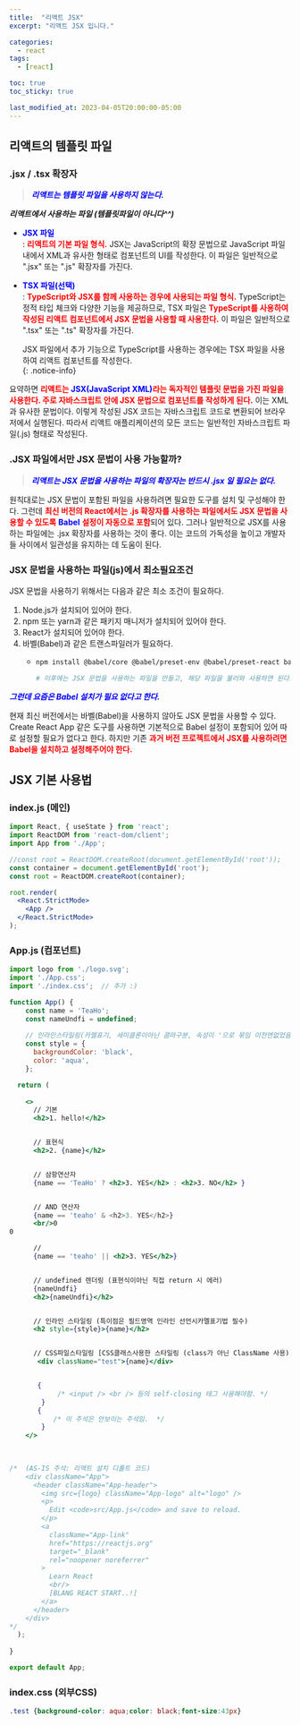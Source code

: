 ```yaml
---
title:  "리액트 JSX"
excerpt: "리액트 JSX 입니다."

categories:
  - react
tags:
  - [react]

toc: true
toc_sticky: true

last_modified_at: 2023-04-05T20:00:00-05:00
---
```


## 리액트의 템플릿 파일
### .jsx / .tsx 확장자
> <span style="color:blue"><I><b>리액트는 템플릿 파일을 사용하지 않는다.</b></I></span>  

***리액트에서 사용하는 파일 (템플릿파일이 아니다^^)***
- <span style="color:blue"><b>JSX 파일</b></span>  
  : <span style="color:red"><b>리액트의 기본 파일 형식.</b></span> JSX는 JavaScript의 확장 문법으로 JavaScript 파일 내에서 XML과 유사한 형태로 컴포넌트의 UI를 작성한다. 이 파일은 일반적으로 ".jsx" 또는 ".js" 확장자를 가진다.  

- <span style="color:blue"><b>TSX 파일(선택)</b></span>  
  : <span style="color:red"><b>TypeScript와 JSX를 함께 사용하는 경우에 사용되는 파일 형식.</b></span> TypeScript는 정적 타입 체크와 다양한 기능을 제공하므로, TSX 파일은 <span style="color:red"><b>TypeScript를 사용하여 작성된 리액트 컴포넌트에서 JSX 문법을 사용할 때 사용한다.</b></span> 이 파일은 일반적으로 ".tsx" 또는 ".ts" 확장자를 가진다.

  JSX 파일에서 추가 기능으로 TypeScript를 사용하는 경우에는 TSX 파일을 사용하여 리액트 컴포넌트를 작성한다.  
  {: .notice-info}


요약하면 <span style="color:red"><b> 리액트는 <span style="color:blue"><b>JSX(JavaScript XML)</b></span>라는 독자적인 템플릿 문법을 가진 파일을 사용한다. 
주로 자바스크립트 안에 JSX 문법으로 컴포넌트를 작성하게 된다.</b></span> 이는 XML과 유사한 문법이다. 이렇게 작성된 JSX 코드는 자바스크립트 코드로 변환되어 브라우저에서 실행된다. 따라서 리액트 애플리케이션의 모든 코드는 일반적인 자바스크립트 파일(.js) 형태로 작성된다. 


### .JSX 파일에서만 JSX 문법이 사용 가능할까?
> <span style="color:blue"><I><b>리액트는 JSX 문법을 사용하는 파일의 확장자는 반드시 .jsx 일 필요는 없다.</b></I></span>

원칙대로는 JSX 문법이 포함된 파일을 사용하려면 필요한 도구를 설치 및 구성해야 한다. 그런데 <span style="color:red"><b>최신 버전의 React에서는 .js 확장자를 사용하는 파일에서도 JSX 문법을 사용할 수 있도록</b></span> <span style="color:blue"><b>Babel</b></span> <span style="color:red"><b>설정이 자동으로 포함</b></span>되어 있다. 그러나 일반적으로 JSX를 사용하는 파일에는 .jsx 확장자를 사용하는 것이 좋다. 이는 코드의 가독성을 높이고 개발자들 사이에서 일관성을 유지하는 데 도움이 된다.


### JSX 문법을 사용하는 파일(js)에서 최소필요조건
JSX 문법을 사용하기 위해서는 다음과 같은 최소 조건이 필요하다.
1. Node.js가 설치되어 있어야 한다.
2. npm 또는 yarn과 같은 패키지 매니저가 설치되어 있어야 한다.
3. React가 설치되어 있어야 한다.
4. 바벨(Babel)과 같은 트랜스파일러가 필요하다.
    - ```bash
      npm install @babel/core @babel/preset-env @babel/preset-react babel-loader --save-dev

      # 이후에는 JSX 문법을 사용하는 파일을 만들고, 해당 파일을 불러와 사용하면 된다.

      ```

<span style="color:blue"><I><b>그런데 요즘은 Babel 설치가 필요 없다고 한다.</b></I></span>  
  
현재 최신 버전에서는 바벨(Babel)을 사용하지 않아도 JSX 문법을 사용할 수 있다. Create React App 같은 도구를 사용하면 기본적으로 Babel 설정이 포함되어 있어 따로 설정할 필요가 없다고 한다. 하지만 기존 <span style="color:red"><b>과거 버전 프로젝트에서 JSX를 사용하려면 Babel을 설치하고 설정해주어야 한다.</b></span>



## JSX 기본 사용법 
### index.js (메인)
```jsx
import React, { useState } from 'react';
import ReactDOM from 'react-dom/client';
import App from './App';

//const root = ReactDOM.createRoot(document.getElementById('root'));
const container = document.getElementById('root');
const root = ReactDOM.createRoot(container);

root.render(
  <React.StrictMode>
    <App />
  </React.StrictMode>
);

```


### App.js (컴포넌트)
```jsx
import logo from './logo.svg';
import './App.css';
import './index.css';  // 추가 :)

function App() {
	const name = 'TeaHo';
	const nameUndfi = undefined;
    
    // 인라인스타일링(카멜표기, 세미클론이아닌 콤마구분, 속성이 '으로 묶임 이전엔없었음)
    const style = {
      backgroundColor: 'black',
      color: 'aqua',
    };

  return (
	
    <>
	  // 기본
      <h2>1. hello!</h2>


      // 표현식
      <h2>2. {name}</h2>


      // 삼항연산자
      {name == 'TeaHo' ? <h2>3. YES</h2> : <h2>3. NO</h2> }


      // AND 연산자
      {name == 'teaho' & <h2>3. YES</h2>}
      <br/>0
0

      //                                                                                                                      OR 연산자
      {name == 'teaho' || <h2>3. YES</h2>}


      // undefined 렌더링 (표현식이아닌 직접 return 시 에러)
      {nameUndfi} 
      <h2>{nameUndfi}</h2>


      // 인라인 스타일링 (특이점은 필드영역 인라인 선언시카멜표기법 필수)
      <h2 style={style}>{name}</h2>


      // CSS파일스타일링 [CSS클래스사용한 스타일링 (class가 아닌 ClassName 사용)]
       <div className="test">{name}</div>


       {
            /* <input /> <br /> 등의 self-closing 태그 사용해야함. */
        }
       {
           /* 이 주석은 안보이는 주석임.  */
        }
    </>
    
    

/*  (AS-IS 주석: 리액트 설치 디폴트 코드)
    <div className="App">
      <header className="App-header">
        <img src={logo} className="App-logo" alt="logo" />
        <p>
          Edit <code>src/App.js</code> and save to reload.
        </p>
        <a
          className="App-link"
          href="https://reactjs.org"
          target="_blank"
          rel="noopener noreferrer"
        >
          Learn React 
          <br/>
          [BLANG REACT START..!]
        </a>
      </header>
    </div>
*/
  );
  
}

export default App;

```


### index.css (외부CSS)
```css
.test {background-color: aqua;color: black;font-size:43px}

```


